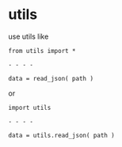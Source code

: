 # utils
use utils like

```
from utils import *

- - - -

data = read_json( path )
```

or

```
import utils

- - - -

data = utils.read_json( path )
```
